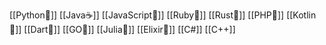 [[Python🐍]]
[[Java☕]]
[[JavaScript📜]]
[[Ruby🛑]]
[[Rust🦀]]
[[PHP🐘]]
[[Kotlin🐤]]
[[Dart🎯]]
[[GO🦫]]
[[Julia👧]]
[[Elixir🧪]]
[[C#]]
[[C++]]


